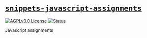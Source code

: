 # [`snippets-javascript-assignments`][repo-url]

<!-- shields -->

[![AGPLv3.0 License][license-shield]][license-url]
[![Status][status-finished-shield]][repo-url]

<!-- description -->

Javascript assignments

<!-- internal links -->

<!-- external links -->

[repo-url]: https://github.com/shishifubing/snippets-javascript-assignments
[status-finished-shield]: https://img.shields.io/badge/status-finished-informational?style=for-the-badge
[license-url]: https://github.com/shishifubing/misc-personal-dotfiles/blob/main/LICENSE

<!-- shield links -->

[license-shield]: https://img.shields.io/github/license/shishifubing/snippets-javascript-assignments.svg?style=for-the-badge
